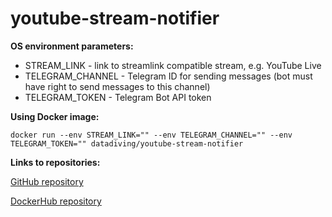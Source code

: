 # youtube-stream-notifier

**OS environment parameters:**

- STREAM_LINK - link to streamlink compatible stream, e.g. YouTube Live
- TELEGRAM_CHANNEL - Telegram ID for sending messages (bot must have right to send messages to this channel)
- TELEGRAM_TOKEN - Telegram Bot API token

**Using Docker image:**

`docker run --env STREAM_LINK="" --env TELEGRAM_CHANNEL="" --env TELEGRAM_TOKEN="" datadiving/youtube-stream-notifier`

**Links to repositories:**

[GitHub repository](https://github.com/aleksandrgordienko/youtube-stream-notifier)

[DockerHub repository](https://hub.docker.com/r/datadiving/youtube-stream-notifier)